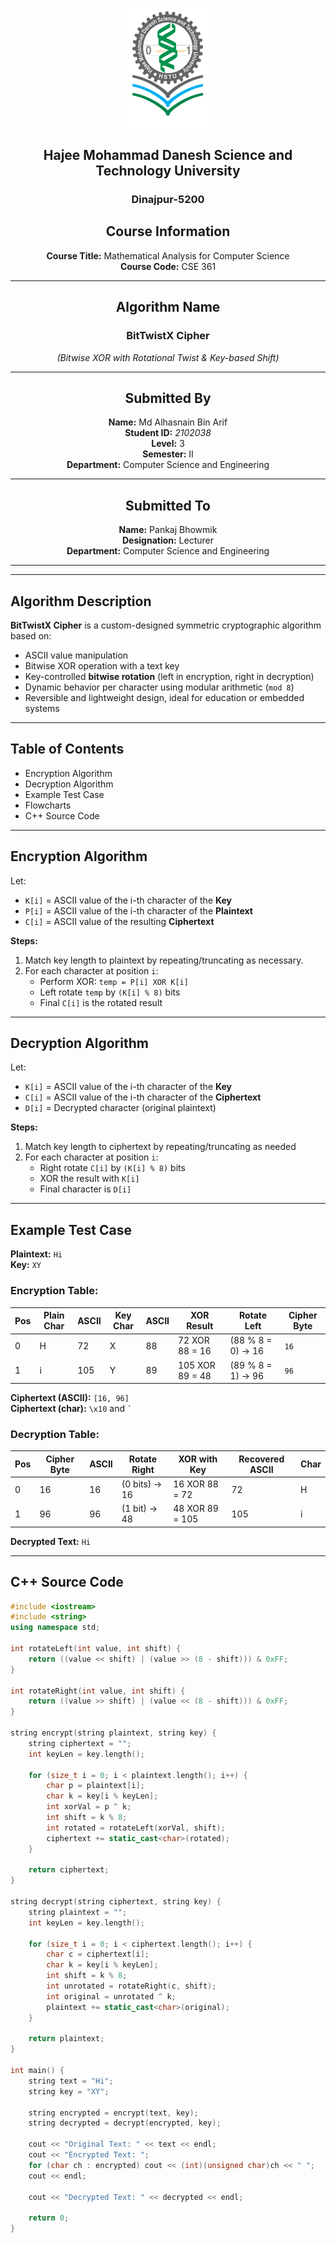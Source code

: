 <p align="center">
  <img src="./HSTU_Logo (2).png" alt="HSTU Logo" width="150">
</p>

<h2 align="center"><strong>Hajee Mohammad Danesh Science and Technology University</strong></h2>

<h3 align="center">Dinajpur-5200</h3>

<div align="center">

##  Course Information  
**Course Title:** Mathematical Analysis for Computer Science  
**Course Code:** CSE 361

---

##  Algorithm Name  
### BitTwistX Cipher  
*(Bitwise XOR with Rotational Twist & Key-based Shift)*

---

##  Submitted By  
**Name:** Md Alhasnain Bin Arif  
**Student ID:** *2102038*  
**Level:** 3  
**Semester:** II  
**Department:** Computer Science and Engineering

---

##  Submitted To  
**Name:** Pankaj Bhowmik  
**Designation:** Lecturer  
**Department:** Computer Science and Engineering

---

</div>

---

##  Algorithm Description  
**BitTwistX Cipher** is a custom-designed symmetric cryptographic algorithm based on:

- ASCII value manipulation  
- Bitwise XOR operation with a text key  
- Key-controlled **bitwise rotation** (left in encryption, right in decryption)  
- Dynamic behavior per character using modular arithmetic (`mod 8`)  
- Reversible and lightweight design, ideal for education or embedded systems

---

##  Table of Contents
-  Encryption Algorithm  
-  Decryption Algorithm  
-  Example Test Case  
-  Flowcharts  
-  C++ Source Code

---

##  Encryption Algorithm

Let:  
- `K[i]` = ASCII value of the i-th character of the **Key**  
- `P[i]` = ASCII value of the i-th character of the **Plaintext**  
- `C[i]` = ASCII value of the resulting **Ciphertext**

**Steps:**  
1. Match key length to plaintext by repeating/truncating as necessary.  
2. For each character at position `i`:  
   - Perform XOR: `temp = P[i] XOR K[i]`  
   - Left rotate `temp` by `(K[i] % 8)` bits  
   - Final `C[i]` is the rotated result

---

##  Decryption Algorithm

Let:  
- `K[i]` = ASCII value of the i-th character of the **Key**  
- `C[i]` = ASCII value of the i-th character of the **Ciphertext**  
- `D[i]` = Decrypted character (original plaintext)

**Steps:**  
1. Match key length to ciphertext by repeating/truncating as needed  
2. For each character at position `i`:  
   - Right rotate `C[i]` by `(K[i] % 8)` bits  
   - XOR the result with `K[i]`  
   - Final character is `D[i]`

---

##  Example Test Case

**Plaintext:** `Hi`  
**Key:** `XY`

### Encryption Table:

| Pos | Plain Char | ASCII | Key Char | ASCII | XOR Result | Rotate Left | Cipher Byte |
|-----|------------|--------|----------|--------|-------------|---------------|---------------|
|  0  | H          | 72     | X        | 88     | 72 XOR 88 = 16 | (88 % 8 = 0) → 16 | `16` |
|  1  | i          | 105    | Y        | 89     | 105 XOR 89 = 48 | (89 % 8 = 1) → 96 | `96` |

**Ciphertext (ASCII):** `[16, 96]`  
**Ciphertext (char):** `\x10` and `` ` ``

### Decryption Table:

| Pos | Cipher Byte | ASCII | Rotate Right | XOR with Key | Recovered ASCII | Char |
|-----|--------------|--------|----------------|----------------|------------------|------|
|  0  | 16           | 16     | (0 bits) → 16   | 16 XOR 88 = 72 | 72               | H    |
|  1  | 96           | 96     | (1 bit) → 48    | 48 XOR 89 = 105 | 105              | i    |

**Decrypted Text:** `Hi`

---


##  C++ Source Code

```cpp
#include <iostream>
#include <string>
using namespace std;

int rotateLeft(int value, int shift) {
    return ((value << shift) | (value >> (8 - shift))) & 0xFF;
}

int rotateRight(int value, int shift) {
    return ((value >> shift) | (value << (8 - shift))) & 0xFF;
}

string encrypt(string plaintext, string key) {
    string ciphertext = "";
    int keyLen = key.length();

    for (size_t i = 0; i < plaintext.length(); i++) {
        char p = plaintext[i];
        char k = key[i % keyLen];
        int xorVal = p ^ k;
        int shift = k % 8;
        int rotated = rotateLeft(xorVal, shift);
        ciphertext += static_cast<char>(rotated);
    }

    return ciphertext;
}

string decrypt(string ciphertext, string key) {
    string plaintext = "";
    int keyLen = key.length();

    for (size_t i = 0; i < ciphertext.length(); i++) {
        char c = ciphertext[i];
        char k = key[i % keyLen];
        int shift = k % 8;
        int unrotated = rotateRight(c, shift);
        int original = unrotated ^ k;
        plaintext += static_cast<char>(original);
    }

    return plaintext;
}

int main() {
    string text = "Hi";
    string key = "XY";

    string encrypted = encrypt(text, key);
    string decrypted = decrypt(encrypted, key);

    cout << "Original Text: " << text << endl;
    cout << "Encrypted Text: ";
    for (char ch : encrypted) cout << (int)(unsigned char)ch << " ";
    cout << endl;

    cout << "Decrypted Text: " << decrypted << endl;

    return 0;
}

